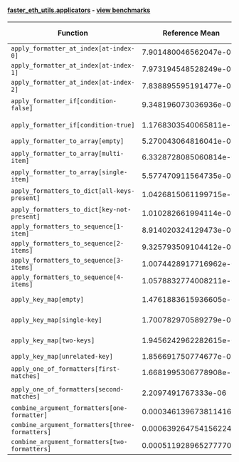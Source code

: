 #### [faster_eth_utils.applicators](https://github.com/BobTheBuidler/faster-eth-utils/blob/BobTheBuidler-patch-2/faster_eth_utils/applicators.py) - [view benchmarks](https://github.com/BobTheBuidler/faster-eth-utils/blob/BobTheBuidler-patch-2/benchmarks/test_applicators_benchmarks.py)

| Function | Reference Mean | Faster Mean | % Change | Speedup (%) | x Faster | Faster |
|----------|---------------|-------------|----------|-------------|----------|--------|
| `apply_formatter_at_index[at-index-0]` | 7.901480046562047e-06 | 9.1082979467877e-06 | -15.27% | -13.25% | 0.87x | ❌ |
| `apply_formatter_at_index[at-index-1]` | 7.973194548528249e-06 | 8.948467592209216e-06 | -12.23% | -10.90% | 0.89x | ❌ |
| `apply_formatter_at_index[at-index-2]` | 7.838895595191477e-06 | 9.047686551626178e-06 | -15.42% | -13.36% | 0.87x | ❌ |
| `apply_formatter_if[condition-false]` | 9.348196073036936e-07 | 1.1192120428076403e-06 | -19.72% | -16.48% | 0.84x | ❌ |
| `apply_formatter_if[condition-true]` | 1.1768303540065811e-06 | 1.5343011951943306e-06 | -30.38% | -23.30% | 0.77x | ❌ |
| `apply_formatter_to_array[empty]` | 5.270043064816041e-06 | 5.167093357454785e-06 | 1.95% | 1.99% | 1.02x | ✅ |
| `apply_formatter_to_array[multi-item]` | 6.3328728085060814e-06 | 6.6480579281740515e-06 | -4.98% | -4.74% | 0.95x | ❌ |
| `apply_formatter_to_array[single-item]` | 5.577470911564735e-06 | 5.842799944278624e-06 | -4.76% | -4.54% | 0.95x | ❌ |
| `apply_formatters_to_dict[all-keys-present]` | 1.0426815061199715e-05 | 1.3147735812386574e-05 | -26.10% | -20.69% | 0.79x | ❌ |
| `apply_formatters_to_dict[key-not-present]` | 1.010282661994114e-05 | 1.253144129822956e-05 | -24.04% | -19.38% | 0.81x | ❌ |
| `apply_formatters_to_sequence[1-item]` | 8.914020324129473e-06 | 5.970190291880658e-06 | 33.02% | 49.31% | 1.49x | ✅ |
| `apply_formatters_to_sequence[2-items]` | 9.325793509104412e-06 | 6.35583361367492e-06 | 31.85% | 46.73% | 1.47x | ✅ |
| `apply_formatters_to_sequence[3-items]` | 1.0074428917716962e-05 | 6.840662571397135e-06 | 32.10% | 47.27% | 1.47x | ✅ |
| `apply_formatters_to_sequence[4-items]` | 1.0578832774008211e-05 | 7.20612135066486e-06 | 31.88% | 46.80% | 1.47x | ✅ |
| `apply_key_map[empty]` | 1.4761883615936605e-05 | 1.2284339082987425e-05 | 16.78% | 20.17% | 1.20x | ✅ |
| `apply_key_map[single-key]` | 1.700782970589279e-05 | 1.4683982468539196e-05 | 13.66% | 15.83% | 1.16x | ✅ |
| `apply_key_map[two-keys]` | 1.9456242962282615e-05 | 1.6794639163864727e-05 | 13.68% | 15.85% | 1.16x | ✅ |
| `apply_key_map[unrelated-key]` | 1.856691750774677e-05 | 1.603260057989581e-05 | 13.65% | 15.81% | 1.16x | ✅ |
| `apply_one_of_formatters[first-matches]` | 1.6681995306778908e-06 | 1.5827095688403495e-06 | 5.12% | 5.40% | 1.05x | ✅ |
| `apply_one_of_formatters[second-matches]` | 2.2097491767333e-06 | 1.9054704529493594e-06 | 13.77% | 15.97% | 1.16x | ✅ |
| `combine_argument_formatters[one-formatter]` | 0.00034613967381141663 | 0.0012633477871667365 | -264.98% | -72.60% | 0.27x | ❌ |
| `combine_argument_formatters[three-formatters]` | 0.0006392647541562245 | 0.0015408181078761921 | -141.03% | -58.51% | 0.41x | ❌ |
| `combine_argument_formatters[two-formatters]` | 0.0005119289652777706 | 0.0014097033312087503 | -175.37% | -63.69% | 0.36x | ❌ |

